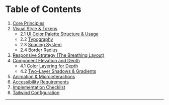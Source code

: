 # Table of Contents

1. [Core Principles](#1-core-principles)
2. [Visual Style & Tokens](#2-visual-style--tokens)
   - 2.1 [UI Color Palette Structure & Usage](#21-ui-color-palette-structure--usage)
   - 2.2 [Typography](#22-typography)
   - 2.3 [Spacing System](#23-spacing-system)
   - 2.4 [Border Radius](#24-border-radius)
3. [Responsive Strategy (The Breathing Layout)](#3-responsive-strategy-the-breathing-layout)
4. [Component Elevation and Depth](#4-component-elevation-and-depth)
   - 4.1 [Color Layering for Depth](#41-color-layering-for-depth-shade-strategy)
   - 4.2 [Two-Layer Shadows & Gradients](#42-two-layer-shadows--gradients)
5. [Animation & Microinteractions](#5-animation--microinteractions)
6. [Accessibility Requirements](#6-accessibility-requirements)
7. [Implementation Checklist](#7-implementation-checklist)
8. [Tailwind Configuration](#8-tailwind-configuration)

---
